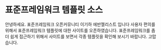# 표준프레임워크 템플릿 소스
안녕하세요.
표준프레임워크 오픈커뮤니티 이기하 에반젤리스트 입니다
사용자 편의를 위해서 표준프레임워크 템플릿에 대한 사이트를 오픈하였습니다.
표준프레임워크를 좀 더 쉽게 접근하기 위해서 사이트를 보면서 각종 템플릿을 확인해 보시기 바랍니다.
고맙습니다.
